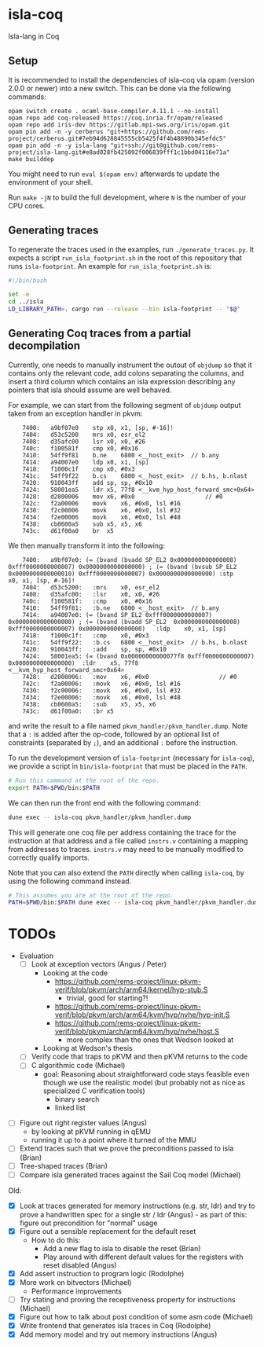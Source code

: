 # isla-coq
Isla-lang in Coq

## Setup

It is recommended to install the dependencies of isla-coq via opam
(version 2.0.0 or newer) into a new switch. This can be done via the
following commands:

```
opam switch create . ocaml-base-compiler.4.11.1 --no-install
opam repo add coq-released https://coq.inria.fr/opam/released
opam repo add iris-dev https://gitlab.mpi-sws.org/iris/opam.git
opam pin add -n -y cerberus "git+https://github.com/rems-project/cerberus.git#7eb94d628845555cb5425f4f4b48890b345efdc5"
opam pin add -n -y isla-lang "git+ssh://git@github.com/rems-project/isla-lang.git#e8ad028fb425092f006839fff1c1bbd04116e71a"
make builddep
```

You might need to run `eval $(opam env)` afterwards to update the environment of your shell.

Run `make -jN` to build the full development, where `N` is the number of your
CPU cores.

## Generating traces

To regenerate the traces used in the examples, run `./generate_traces.py`.
It expects a script `run_isla_footprint.sh` in the root of this repository that runs `isla-footprint`.
An example for `run_isla_footprint.sh` is:
```bash
#!/bin/bash

set -e
cd ../isla
LD_LIBRARY_PATH=. cargo run --release --bin isla-footprint -- "$@"
```

## Generating Coq traces from a partial decompilation

Currently, one needs to manually instrument the outout of `objdump` so that it
contains only the relevant code, add colons separating the columns, and insert
a third column which contains an isla expression describing any pointers that
isla should assume are well behaved.

For example, we can start from the following segment of `objdump` output taken
from an exception handler in pkvm:
```
    7400:	a9bf07e0 	stp	x0, x1, [sp, #-16]!
    7404:	d53c5200 	mrs	x0, esr_el2
    7408:	d35afc00 	lsr	x0, x0, #26
    740c:	f100581f 	cmp	x0, #0x16
    7410:	54ff9f81 	b.ne	6800 <__host_exit>  // b.any
    7414:	a94007e0 	ldp	x0, x1, [sp]
    7418:	f1000c1f 	cmp	x0, #0x3
    741c:	54ff9f22 	b.cs	6800 <__host_exit>  // b.hs, b.nlast
    7420:	910043ff 	add	sp, sp, #0x10
    7424:	58001ea5 	ldr	x5, 77f8 <__kvm_hyp_host_forward_smc+0x64>
    7428:	d2800006 	mov	x6, #0x0                   	// #0
    742c:	f2a00006 	movk	x6, #0x0, lsl #16
    7430:	f2c00006 	movk	x6, #0x0, lsl #32
    7434:	f2e00006 	movk	x6, #0x0, lsl #48
    7438:	cb0600a5 	sub	x5, x5, x6
    743c:	d61f00a0 	br	x5
```
We then manually transform it into the following:
```
    7400:	a9bf07e0: (= (bvand (bvadd SP_EL2 0x0000000000000008) 0xfff0000000000007) 0x0000000000000000) ; (= (bvand (bvsub SP_EL2 0x0000000000000010) 0xfff0000000000007) 0x0000000000000000)	:stp	x0, x1, [sp, #-16]!
    7404:	d53c5200: 	:mrs	x0, esr_el2
    7408:	d35afc00: 	:lsr	x0, x0, #26
    740c:	f100581f: 	:cmp	x0, #0x16
    7410:	54ff9f81: 	:b.ne	6800 <__host_exit>  // b.any
    7414:	a94007e0: (= (bvand SP_EL2 0xfff0000000000007) 0x0000000000000000) ; (= (bvand (bvadd SP_EL2  0x0000000000000008) 0xfff0000000000007) 0x0000000000000000)	:ldp	x0, x1, [sp]
    7418:	f1000c1f: 	:cmp	x0, #0x3
    741c:	54ff9f22: 	:b.cs	6800 <__host_exit>  // b.hs, b.nlast
    7420:	910043ff: 	:add	sp, sp, #0x10
    7424:	58001ea5: (= (bvand 0x00000000000077f8 0xfff0000000000007) 0x0000000000000000) 	:ldr	x5, 77f8 <__kvm_hyp_host_forward_smc+0x64>
    7428:	d2800006: 	:mov	x6, #0x0                   	// #0
    742c:	f2a00006: 	:movk	x6, #0x0, lsl #16
    7430:	f2c00006: 	:movk	x6, #0x0, lsl #32
    7434:	f2e00006: 	:movk	x6, #0x0, lsl #48
    7438:	cb0600a5: 	:sub	x5, x5, x6
    743c:	d61f00a0: 	:br	x5
```
and write the result to a file named `pkvm_handler/pkvm_handler.dump`. Note
that a `:` is added after the op-code, followed by an optional list of
constraints (separated by `;`), and an additional `:` before the instruction.

To run the development version of `isla-footprint` (necessary for `isla-coq`),
we provide a script in `bin/isla-footprint` that must be placed in the `PATH`.
```sh
# Run this command at the root of the repo.
export PATH=$PWD/bin:$PATH
```
We can then run the front end with the following command:
```sh
dune exec -- isla-coq pkvm_handler/pkvm_handler.dump
```
This will generate one coq file per address containing the trace for the instruction at
that address and a file called `instrs.v` containing a mapping from addresses to
traces. `instrs.v` may need to be manually modified to correctly qualify imports.

Note that you can also extend the `PATH` directly when calling `isla-coq`, by
using the following command instead.
```sh
# This assumes you are at the root of the repo.
PATH=$PWD/bin:$PATH dune exec -- isla-coq pkvm_handler/pkvm_handler.dump
```

# TODOs

- Evaluation
  - [ ] Look at exception vectors (Angus / Peter)
    - Looking at the code
      - https://github.com/rems-project/linux-pkvm-verif/blob/pkvm/arch/arm64/kernel/hyp-stub.S
        - trivial, good for starting?!
      - https://github.com/rems-project/linux-pkvm-verif/blob/pkvm/arch/arm64/kvm/hyp/nvhe/hyp-init.S
      - https://github.com/rems-project/linux-pkvm-verif/blob/pkvm/arch/arm64/kvm/hyp/nvhe/host.S
        - more complex than the ones that Wedson looked at
    - Looking at Wedson's thesis
  - [ ] Verify code that traps to pKVM and then pKVM returns to the code
  - [ ] C algorithmic code (Michael)
    - goal: Reasoning about straightforward code stays feasible even
      though we use the realistic model (but probably not as nice as
      specialized C verification tools)
      - binary search
      - linked list
- [ ] Figure out right register values (Angus)
  - by looking at pKVM running in qEMU
  - running it up to a point where it turned of the MMU
- [ ] Extend traces such that we prove the preconditions passed to isla (Brian)
- [ ] Tree-shaped traces (Brian)
- [ ] Compare isla generated traces against the Sail Coq model (Michael)

Old:

- [X] Look at traces generated for memory instructions (e.g. str, ldr)
      and try to prove a handwritten spec for a single str / ldr (Angus)
      - as part of this: figure out precondition for "normal" usage
- [X] Figure out a sensible replacement for the default reset
  - How to do this:
    - Add a new flag to isla to disable the reset (Brian)
    - Play around with different default values for the registers with reset disabled (Angus)
- [X] Add assert instruction to program logic (Rodolphe)
- [X] More work on bitvectors (Michael)
  - Performance improvements
- [ ] Try stating and proving the receptiveness property for instructions (Michael)
- [X] Figure out how to talk about post condition of some asm code (Michael)
- [X] Write frontend that generates isla traces in Coq (Rodolphe)
- [X] Add memory model and try out memory instructions (Angus)
